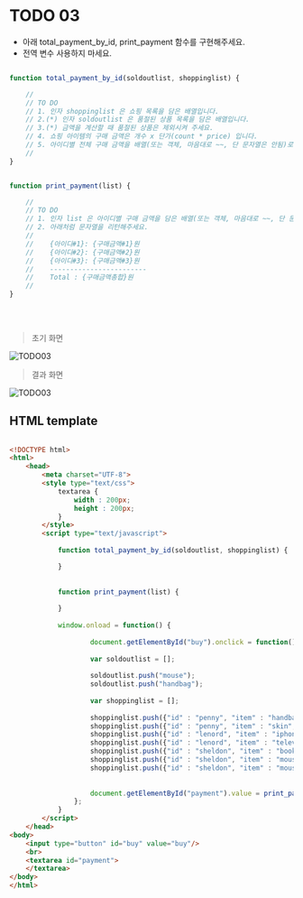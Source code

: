 ﻿TODO 03
========

* 아래 total_payment_by_id,  print_payment 함수를 구현해주세요.
* 전역 변수 사용하지 마세요.


```javascript

function total_payment_by_id(soldoutlist, shoppinglist) {

	//
	// TO DO 
	// 1. 인자 shoppinglist 은 쇼핑 목록을 담은 배열입니다.
	// 2.(*) 인자 soldoutlist 은 품절된 상품 목록을 담은 배열입니다.
	// 3.(*) 금액을 계산할 때 품절된 상품은 제외시켜 주세요.
	// 4. 쇼핑 아이템의 구매 금액은 개수 x 단가(count * price) 입니다.
	// 5. 아이디별 전체 구매 금액을 배열(또는 객체, 마음대로 ~~, 단 문자열은 안됨)로 린턴해주세요.
	// 
}


function print_payment(list) {

	//
	// TO DO 
	// 1. 인자 list 은 아이디별 구매 금액을 담은 배열(또는 객체, 마음대로 ~~, 단 문자열은 안됨)입니다.
	// 2. 아래처럼 문자열을 리턴해주세요.
	//
	//    {아이디#1}: {구매금액#1}원 
    //    {아이디#2}: {구매금액#2}원 
    //    {아이디#3}: {구매금액#3}원 
    //    ------------------------ 
    //    Total : {구매금액총합}원 
	// 
}
			
		
		
```

> 초기 화면

![TODO03](https://github.com/ByungChangYoo/clipsoft/blob/master/javascript/10/todo/images/todo_03.png)


>  결과 화면

![TODO03](https://github.com/ByungChangYoo/clipsoft/blob/master/javascript/10/todo/images/todo_03_result.png)

## HTML template

```html

<!DOCTYPE html> 
<html>
	<head>
		<meta charset="UTF-8">
		<style type="text/css">
			textarea {
				width : 200px;
				height : 200px;
			}
		</style>
		<script type="text/javascript">
		
			function total_payment_by_id(soldoutlist, shoppinglist) {

			}
			
		
			function print_payment(list) {
			
			}
			
			window.onload = function() {
			
					document.getElementById("buy").onclick = function() {
					
					var soldoutlist = [];
					
					soldoutlist.push("mouse");
					soldoutlist.push("handbag");
					
					var shoppinglist = [];
					
					shoppinglist.push({"id" : "penny", "item" : "handbag", "count" : 1, "price" : 1000});
					shoppinglist.push({"id" : "penny", "item" : "skin", "count" : 2, "price" : 300});
					shoppinglist.push({"id" : "lenord", "item" : "iphone", "count" : 1, "price" : 6000});
					shoppinglist.push({"id" : "lenord", "item" : "television", "count" : 1, "price" : 6000});
					shoppinglist.push({"id" : "sheldon", "item" : "book", "count" : 10, "price" : 100});
					shoppinglist.push({"id" : "sheldon", "item" : "mouse", "count" : 1, "price" : 5000});
					shoppinglist.push({"id" : "sheldon", "item" : "mouse", "count" : 1, "price" : 5000});
					
										
					document.getElementById("payment").value = print_payment(total_payment_by_id(soldoutlist, shoppinglist));
				};
			}			
		</script>
	</head>
<body>               
	<input type="button" id="buy" value="buy"/>
    <br>	
    <textarea id="payment">
	</textarea>
</body>
</html>

```
